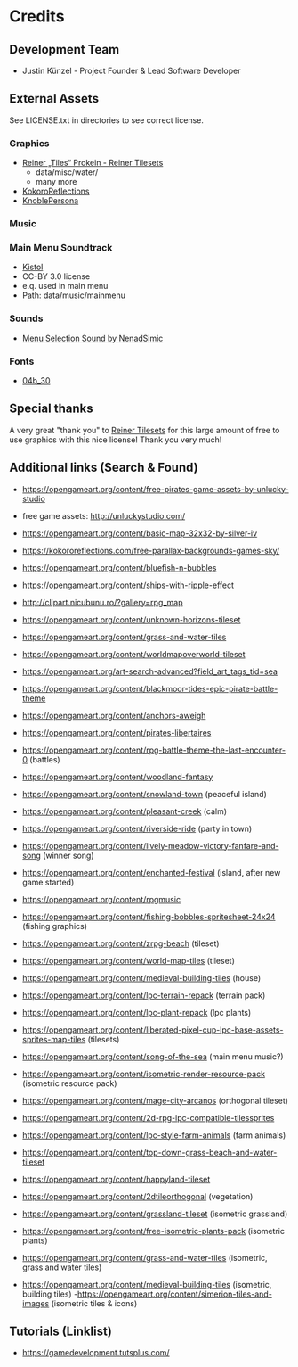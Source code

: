 # Credits

## Development Team

  - Justin Künzel - Project Founder & Lead Software Developer
  
## External Assets

See LICENSE.txt in directories to see correct license.

### Graphics

  - [Reiner „Tiles“ Prokein - Reiner Tilesets](https://www.reinerstilesets.de/de/)
      * data/misc/water/
      * many more
  - [KokoroReflections](https://kokororeflections.com/free-old-fashioned-parallax-pirate-ship-for-rpg-maker/)
  - [KnoblePersona](http://opengameart.org/content/ocean-background)
  
### Music

### Main Menu Soundtrack

  - [Kistol](https://opengameart.org/content/song-of-the-sea)
  - CC-BY 3.0 license
  - e.q. used in main menu
  - Path: data/music/mainmenu
  
### Sounds

  - [Menu Selection Sound by NenadSimic](https://opengameart.org/content/menu-selection-click)
  
### Fonts

  - [04b_30](http://www.dafont.com/de/04.d4#null)
  
## Special thanks

A very great "thank you" to [Reiner Tilesets](https://www.reinerstilesets.de/de/) for this large amount of free to use graphics with this nice license!
Thank you very much!

## Additional links (Search & Found)

  - https://opengameart.org/content/free-pirates-game-assets-by-unlucky-studio
  - free game assets: http://unluckystudio.com/
  - https://opengameart.org/content/basic-map-32x32-by-silver-iv
  - https://kokororeflections.com/free-parallax-backgrounds-games-sky/
  - https://opengameart.org/content/bluefish-n-bubbles
  - https://opengameart.org/content/ships-with-ripple-effect
  - http://clipart.nicubunu.ro/?gallery=rpg_map
  - https://opengameart.org/content/unknown-horizons-tileset
  - https://opengameart.org/content/grass-and-water-tiles
  - https://opengameart.org/content/worldmapoverworld-tileset
  - https://opengameart.org/art-search-advanced?field_art_tags_tid=sea
  - https://opengameart.org/content/blackmoor-tides-epic-pirate-battle-theme
  - https://opengameart.org/content/anchors-aweigh
  - https://opengameart.org/content/pirates-libertaires
  - https://opengameart.org/content/rpg-battle-theme-the-last-encounter-0 (battles)
  - https://opengameart.org/content/woodland-fantasy
  - https://opengameart.org/content/snowland-town (peaceful island)
  - https://opengameart.org/content/pleasant-creek (calm)
  - https://opengameart.org/content/riverside-ride (party in town)
  - https://opengameart.org/content/lively-meadow-victory-fanfare-and-song (winner song)
  - https://opengameart.org/content/enchanted-festival (island, after new game started)
  - https://opengameart.org/content/rpgmusic
  - https://opengameart.org/content/fishing-bobbles-spritesheet-24x24 (fishing graphics)
  - https://opengameart.org/content/zrpg-beach (tileset)
  - https://opengameart.org/content/world-map-tiles (tileset)
  - https://opengameart.org/content/medieval-building-tiles (house)
  - https://opengameart.org/content/lpc-terrain-repack (terrain pack)
  - https://opengameart.org/content/lpc-plant-repack (lpc plants)
  - https://opengameart.org/content/liberated-pixel-cup-lpc-base-assets-sprites-map-tiles (tilesets)
  
  - https://opengameart.org/content/song-of-the-sea (main menu music?)
  
  - https://opengameart.org/content/isometric-render-resource-pack (isometric resource pack)
  - https://opengameart.org/content/mage-city-arcanos (orthogonal tileset)
  - https://opengameart.org/content/2d-rpg-lpc-compatible-tilessprites
  - https://opengameart.org/content/lpc-style-farm-animals (farm animals)
  - https://opengameart.org/content/top-down-grass-beach-and-water-tileset
  - https://opengameart.org/content/happyland-tileset
  - https://opengameart.org/content/2dtileorthogonal (vegetation)
  - https://opengameart.org/content/grassland-tileset (isometric grassland)
  - https://opengameart.org/content/free-isometric-plants-pack (isometric plants)
  - https://opengameart.org/content/grass-and-water-tiles (isometric, grass and water tiles)
  - https://opengameart.org/content/medieval-building-tiles (isometric, building tiles)
  -https://opengameart.org/content/simerion-tiles-and-images (isometric tiles & icons)
  
## Tutorials (Linklist)

  - https://gamedevelopment.tutsplus.com/